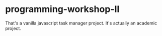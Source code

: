 # programming-workshop-II

That's a vanilla javascript task manager project. It's actually an academic project.
